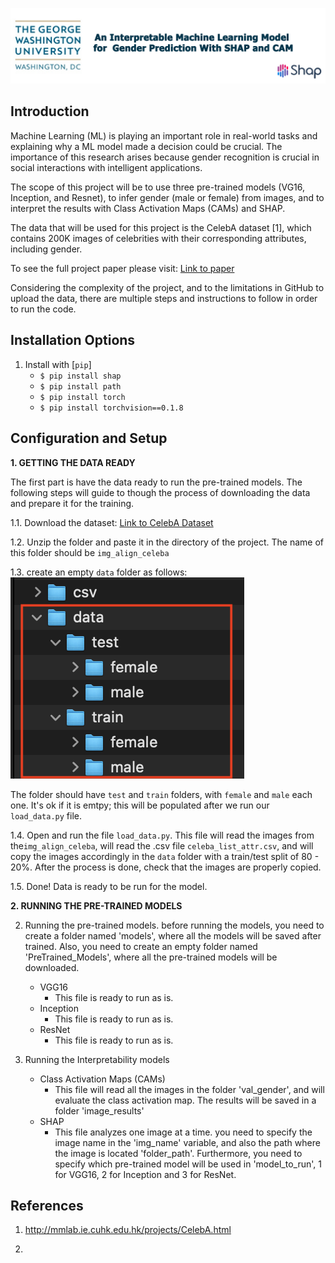 ![logo](img/logo.jpg)



**Introduction**
---
Machine Learning (ML) is playing an important role in real-world tasks and explaining why a 
ML model made a decision could be crucial. The importance of this research 
arises because gender recognition is crucial in social interactions with intelligent 
applications. 

The scope of this project will be to use three pre-trained models (VG16, Inception, and Resnet),
to infer gender (male or female) from images, and to interpret the results with Class Activation Maps (CAMs)
and SHAP.

The data that will be used for this project is the CelebA dataset [1], which contains 200K images of 
celebrities with their corresponding attributes, including gender.

To see the full project paper please  visit:
[Link to paper](https://github.com/rnzCast/Capstone6501-renzo/blob/master/Deliverables/Final%20Submission%20-%20Journal/Journal%20-%20Renzo%20P.%20Castagnino.docx)

Considering the complexity of the project, and to the limitations in GitHub to upload the data, 
there are multiple steps and instructions to follow in order to run the code.


**Installation Options**
---

1. Install with [`pip`]
    + `$ pip install shap`
    + `$ pip install path`
    + `$ pip install torch`
    + `$ pip install torchvision==0.1.8`
    



**Configuration and Setup**
---

**1. GETTING THE DATA READY**

The first part is have the data ready to run the pre-trained models. The following steps will guide to
though the process of downloading the data and prepare it for the training.

1.1. Download the dataset:
[Link to CelebA Dataset](https://drive.google.com/file/d/0B7EVK8r0v71pZjFTYXZWM3FlRnM/view?usp=sharing)
          
1.2. Unzip the folder and paste it in the directory of the project. The name of this folder should be 
`img_align_celeba`

1.3. create an empty `data` folder as follows:
![logo](img/data_sample.jpg)

The folder should have `test` and `train` folders, with `female` and `male` each one. It's ok if it is emtpy;
this will be populated after we run our `load_data.py` file.

1.4. Open and run the file `load_data.py`. This file will read the images from the`img_align_celeba`, 
will read the .csv file `celeba_list_attr.csv`, and will copy the images accordingly in the `data` folder
with a train/test split of 80 - 20%. After the process is done, check that the images are properly copied.

1.5. Done! Data is ready to be run for the model.

**2. RUNNING THE PRE-TRAINED MODELS**


2. Running the pre-trained models. before running the models, you need to create a folder named
  'models', where all the models will be saved after trained. Also, you need to create an empty
  folder named 'PreTrained_Models', where all the pre-trained models will be downloaded.

    + VGG16
    	- This file is ready to run as is.
    + Inception
        - This file is ready to run as is.
    + ResNet
        - This file is ready to run as is.

3. Running the Interpretability models

    + Class Activation Maps (CAMs)
        - This file will read all the images in the folder 'val_gender', and will evaluate
          the class activation map. The results will be saved in a folder 'image_results'
    + SHAP
        - This file analyzes one image at a time. you need to specify the image name in the 'img_name'
          variable, and also the path where the image is located 'folder_path'. Furthermore, you need
          to specify which pre-trained model will be used in 'model_to_run', 1 for VGG16, 2 for Inception
          and 3 for ResNet.



**References**
---

1. http://mmlab.ie.cuhk.edu.hk/projects/CelebA.html

2. 